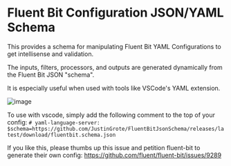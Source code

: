 # Fluent Bit Configuration JSON/YAML Schema

This provides a schema for manipulating Fluent Bit YAML Configurations to get intellisense and validation. 

The inputs, filters, processors, and outputs are generated dynamically from the Fluent Bit JSON "schema". 

It is especially useful when used with tools like VSCode's YAML extension.

![image](https://github.com/user-attachments/assets/2b46091a-4fcb-47c5-b2ea-6844297b61ab)

To use with vscode, simply add the following comment to the top of your config:
`# yaml-language-server: $schema=https://github.com/JustinGrote/FluentBitJsonSchema/releases/latest/download/fluentbit.schema.json`

If you like this, please thumbs up this issue and petition fluent-bit to generate their own config:
https://github.com/fluent/fluent-bit/issues/9289
